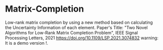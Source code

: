 # Matrix-Completion
Low-rank matrix completion by using a new method based on calculating the Uncertainty Information of each element.
Paper's Title: "Two Novel Algorithms for Low-Rank Matrix Completion Problem", IEEE Signal Processing Letters, 2021
  https://doi.org/10.1109/LSP.2021.3074832
warning: It is a demo version !.
